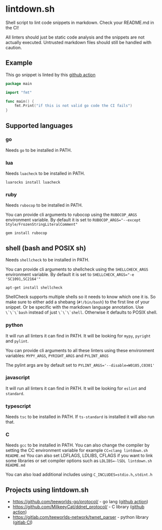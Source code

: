 # lintdown.sh

Shell script to lint code snippets in markdown. Check your README.md in the CI!

All linters should just be static code analysis and the snippets are not actually executed.
Untrusted markdown files should still be handled with caution.

## Example

This go snippet is linted by this [github action](https://github.com/ChillerDragon/lintdown.sh/blob/master/.github/workflows/lintdown.yml)

```go
package main

import "fmt"

func main() {
	fmt.Print("if this is not valid go code the CI fails")
}
```

## Supported languages

### go

Needs `go` to be installed in PATH.

### lua

Needs `luacheck` to be installed in PATH.

```
luarocks install luacheck
```

### ruby

Needs `rubocop` to be installed in PATH.

You can provide cli arguments to rubocop using the `RUBOCOP_ARGS`
environment variable. By default it is set to ``RUBOCOP_ARGS="--except Style/FrozenStringLiteralComment"``

```
gem install rubocop
```

## shell (bash and POSIX sh)

Needs `shellcheck` to be installed in PATH.

You can provide cli arguments to shellcheck using the `SHELLCHECK_ARGS`
environment variable. By default it is set to ``SHELLCHECK_ARGS="-e 'SC1091,SC2164'"``

```
apt-get install shellcheck
```

ShellCheck supports multiple shells so it needs to know which one it is.
So make sure to either add a shebang (`#!/bin/bash`) to the first line of your snippet.
Or be specific with the markdown language annotation. Use ```\`\`\`bash``` instead of just ```\`\`\`shell```.
Otherwise it defaults to POSIX shell.


### python

It will run all linters it can find in PATH.
It will be looking for `mypy`, `pyright` and `pylint`.

You can provide cli arguments to all these linters using these
environment variables: `MYPY_ARGS`, `PYRIGHT_ARGS` and `PYLINT_ARGS`

The pylint args are by default set to ``PYLINT_ARGS='--disable=W0105,C0301'``

### javascript

It will run all linters it can find in PATH.
It will be looking for `eslint` and `standard`.

### typescript

Needs `tsc` to be installed in PATH.
If `ts-standard` is installed it will also run that.

### C

Needs ``gcc`` to be installed in PATH.
You can also change the compiler by setting the CC environment variable
for example ``CC=clang lintdown.sh README.md``
You can also set LDFLAGS, LDLIBS, CFLAGS if you want to link some libraries or set compiler options
such as ``LDLIBS=-lSDL lintdown.sh README.md``

You can also load additional includes using ``C_INCLUDES=stdio.h,stdint.h``

## Projects using lintdown.sh

- https://github.com/teeworlds-go/protocol/ - go lang ([github action](https://github.com/teeworlds-go/protocol/blob/bee29bd3ecb6c688c07d72be66e452eac95045d6/.github/workflows/main.yml#L33-L38))
- https://github.com/MilkeeyCat/ddnet_protocol/ - C library ([github action](https://github.com/MilkeeyCat/ddnet_protocol/blob/1586fcf7ef3e992f6748a47e1afe8dffc40dc024/.github/workflows/install.yml#L47-L52))
- https://gitlab.com/teeworlds-network/twnet_parser - python library ([gitlab CI](https://gitlab.com/teeworlds-network/twnet_parser/-/blob/d5049aa526fb71beb09b73973e10d2ef49e10647/.gitlab-ci.yml#L37-46))
